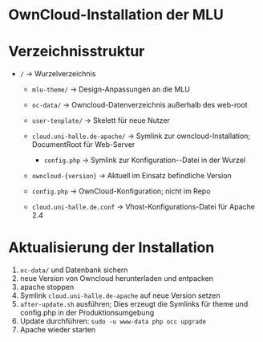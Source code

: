 OwnCloud-Installation der MLU
=============================


# Verzeichnisstruktur
 - `/` -> Wurzelverzeichnis
    - `mlu-theme/` -> Design-Anpassungen an die MLU 
    - `oc-data/` -> Owncloud-Datenverzeichnis außerhalb des web-root
    - `user-tenplate/` -> Skelett für neue Nutzer
 
    - `cloud.uni-halle.de-apache/` -> Symlink zur owncloud-Installation; DocumentRoot für Web-Server
        - `config.php` -> Symlink zur Konfiguration--Datei in der Wurzel
    - `owncloud-{version}` -> Aktuell im Einsatz befindliche Version
 
    - `config.php` -> OwnCloud-Konfiguration; nicht im Repo
    
    - `cloud.uni-halle.de.conf` -> Vhost-Konfigurations-Datei für Apache 2.4 
 
# Aktualisierung der Installation
 1. `oc-data/` und Datenbank sichern
 2. neue Version von Owncloud herunterladen und entpacken
 3. apache stoppen
 4. Symlink `cloud.uni-halle.de-apache` auf neue Version setzen
 5. `after-update.sh` ausführen; Dies erzeugt die Symlinks für theme und config.php in der Produktionsumgebung
 6. Update durchführen: `sudo -u www-data php occ upgrade`
 7. Apache wieder starten


